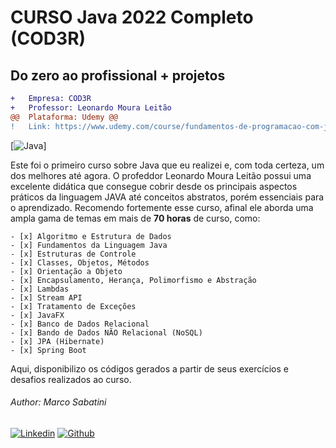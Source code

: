 # CURSO Java 2022 Completo (COD3R)
## Do zero ao profissional + projetos


```diff
+   Empresa: COD3R
+   Professor: Leonardo Moura Leitão
@@  Plataforma: Udemy @@
!   Link: https://www.udemy.com/course/fundamentos-de-programacao-com-java
```
[![Java](https://img.shields.io/badge/Java-%23FFac45.svg?&style=for-the-badge&logo=java&logoColor=white&color=yellow)]


Este foi o primeiro curso sobre Java que eu realizei e, com toda certeza, um dos melhores até agora.
O profeddor Leonardo Moura Leitão possui uma excelente didática que consegue cobrir desde os principais aspectos práticos da linguagem JAVA até conceitos abstratos, porém essenciais para o aprendizado.
Recomendo fortemente esse curso, afinal ele aborda uma ampla gama de temas em mais de **70 horas** de curso, como:

    - [x] Algoritmo e Estrutura de Dados
    - [x] Fundamentos da Linguagem Java
    - [x] Estruturas de Controle
    - [x] Classes, Objetos, Métodos
    - [x] Orientação a Objeto
    - [x] Encapsulamento, Herança, Polimorfismo e Abstração
    - [x] Lambdas
    - [x] Stream API
    - [x] Tratamento de Exceções
    - [x] JavaFX
    - [x] Banco de Dados Relacional
    - [x] Bando de Dados NÃO Relacional (NoSQL)
    - [x] JPA (Hibernate)
    - [x] Spring Boot
 

Aqui, disponibilizo os códigos gerados a partir de seus exercícios e desafios realizados ao curso.

###### Author: Marco Sabatini
[![Linkedin](https://img.shields.io/badge/linkedin-%230077B5.svg?&style=for-the-badge&logo=linkedin&logoColor=white)](https://www.linkedin.com/in/marcoantoniosabatini/)
[![Github](http://img.shields.io/badge/github-%231877F2.svg?&style=for-the-badge&logo=github&logoColor=white&color=black)](https://github.com/marsabatini)
